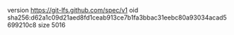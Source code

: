 version https://git-lfs.github.com/spec/v1
oid sha256:d62a1c09d21aed8fd1ceab913ce7b1fa3bbac31eebc80a93034acad5699210c8
size 5016
